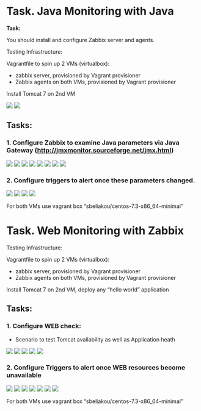 # Task. Java Monitoring with Java #

**Task:**

You should install and configure Zabbix server and agents.

Testing Infrastructure:

Vagrantfile to spin up 2 VMs (virtualbox):

* zabbix server, provisioned by Vagrant provisioner
* Zabbix agents on both VMs, provisioned by Vagrant provisioner

Install Tomcat 7 on 2nd VM

<img src="pictures/Screenshot from 2017-07-25 12-12-30.png">

<img src="pictures/Screenshot from 2017-07-25 12-13-45.png">

## Tasks: ##

### 1. Configure Zabbix to examine Java parameters via Java Gateway (http://jmxmonitor.sourceforge.net/jmx.html) ###

<img src="pictures/Screenshot from 2017-07-25 13-31-07.png">

<img src="pictures/Screenshot from 2017-07-25 14-05-38.png">

<img src="pictures/Screenshot from 2017-07-25 14-09-04.png">

<img src="pictures/Screenshot from 2017-07-25 14-40-27.png">

<img src="pictures/Screenshot from 2017-07-25 14-45-55.png">

<img src="pictures/Screenshot from 2017-07-25 15-56-22.png">

<img src="pictures/Screenshot from 2017-07-25 15-56-13.png">

<img src="pictures/Screenshot from 2017-07-25 15-59-42.png">

### 2. Configure triggers to alert once these parameters changed. ###

<img src="pictures/Screenshot from 2017-07-25 15-55-19.png">

<img src="pictures/Screenshot from 2017-07-25 15-44-26.png">

<img src="pictures/Screenshot from 2017-07-25 15-54-27.png">

<img src="pictures/Screenshot from 2017-07-25 15-53-21.png">

For both VMs use vagrant box “sbeliakou/centos-7.3-x86_64-minimal”



# Task. Web Monitoring with Zabbix #

Testing Infrastructure:

Vagrantfile to spin up 2 VMs (virtualbox):

* zabbix server, provisioned by Vagrant provisioner
* Zabbix agents on both VMs, provisioned by Vagrant provisioner

Install Tomcat 7 on 2nd VM, deploy any “hello world” application

## Tasks: ##

### 1. Configure WEB check: ###
* Scenario to test Tomcat availability as well as Application heath

<img src="pictures/Screenshot from 2017-07-25 16-52-33.png">

<img src="pictures/Screenshot from 2017-07-25 16-52-40.png">

<img src="pictures/Screenshot from 2017-07-25 16-50-14.png">

<img src="pictures/Screenshot from 2017-07-25 16-50-44.png">

<img src="pictures/Screenshot from 2017-07-25 16-52-12.png">

### 2. Configure Triggers to alert once WEB resources become unavailable ###

<img src="pictures/Screenshot from 2017-07-25 16-58-08.png">

<img src="pictures/Screenshot from 2017-07-25 17-06-53.png">

<img src="pictures/Screenshot from 2017-07-25 16-58-08.png">

<img src="pictures/Screenshot from 2017-07-25 17-05-54.png">

<img src="pictures/Screenshot from 2017-07-25 17-08-37.png">

<img src="pictures/Screenshot from 2017-07-25 17-09-21.png">

<img src="pictures/Screenshot from 2017-07-25 17-16-29.png">

For both VMs use vagrant box “sbeliakou/centos-7.3-x86_64-minimal”
